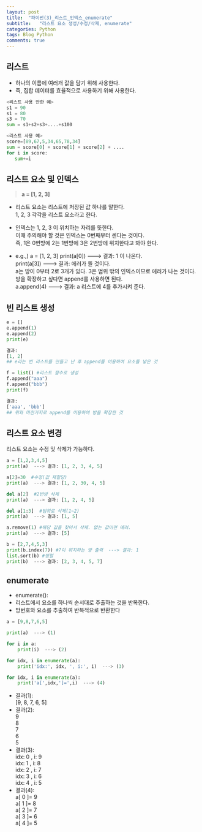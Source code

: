 ```yaml
---  
layout: post  
title:  "파이썬(3)_리스트_인덱스_enumerate"  
subtitle:   "리스트 요소 생성/수정/삭제, enumerate"  
categories: Python  
tags: Blog Python     
comments: true  
---  
```

  
  
## 리스트  
- 하나의 이름에 여러개 값을 담기 위해 사용한다.  
- 즉, 집합 데이터를 효율적으로 사용하기 위해 사용한다.  
  
~~~python
<리스트 사용 안한 예>
s1 = 90
s1 = 80
s3 = 70
sum = s1+s2+s3+....+s100
~~~

~~~python
<리스트 사용 예>
score=[89,67,5,34,65,78,34]
sum = score[0] + score[1] + score[2] + ....
for i in score:
   sum+=i
~~~


## 리스트 요소 및 인덱스


>__a = [1, 2, 3]__

- 리스트 요소는 리스트에 저장된 값 하나를 말한다.  
1, 2, 3 각각을 리스트 요소라고 한다.

- 인덱스는 1, 2, 3 이 위치하는 자리를 뜻한다.  
이때 주의해야 할 것은 인덱스는 0번째부터 센다는 것이다.  
즉, 1은 0번방에 2는 1번방에 3은 2번방에 위치한다고 봐야 한다.

- e.g.,)
a = [1, 2, 3]
print(a[0]) ---> 결과: 1 이 나온다.   
print(a[3]) ---> 결과: 에러가 뜰 것이다.  
a는 방이 0부터 2로 3개가 있다. 3은 범위 밖의 인덱스이므로 에러가 나는 것이다.   
방을 확장하고 싶다면 append를 사용하면 된다.   
a.append(4) ---> 결과: a 리스트에 4를 추가시켜 준다.


## 빈 리스트 생성
~~~python
e = []
e.append(1) 
e.append(2) 
print(e)

결과:
[1, 2]
## e라는 빈 리스트를 만들고 난 후 append를 이용하여 요소를 넣은 것
~~~
~~~python
f = list() #리스트 함수로 생성
f.append("aaa")
f.append("bbb")
print(f)

결과:
['aaa', 'bbb']
## 위와 마찬가지로 append를 이용하여 방을 확장한 것
~~~

## 리스트 요소 변경

리스트 요소는 수정 및 삭제가 가능하다.

~~~python
a = [1,2,3,4,5]
print(a)  ---> 결과: [1, 2, 3, 4, 5]

a[2]=30  #수정(값 재할당)
print(a)  ---> 결과: [1, 2, 30, 4, 5]

del a[2]  #2번방 삭제
print(a)  ---> 결과: [1, 2, 4, 5]

del a[1:3]  #범위로 삭제(1~2)
print(a)  ---> 결과: [1, 5]

a.remove(1) #해당 값을 찾아서 삭제. 없는 값이면 에러.
print(a)  ---> 결과: [5]

b = [2,7,4,5,3]
print(b.index(7)) #7이 위치하는 방 출력  ---> 결과: 1
list.sort(b) #정렬
print(b)  ---> 결과: [2, 3, 4, 5, 7]
~~~

## enumerate

- enumerate():
- 리스트에서 요소를 하나씩 순서대로 추출하는 것을 반복한다.
- 방번호와 요소를 추출하여 반복적으로 반환한다
~~~python
a = [9,8,7,6,5]

print(a)  ---> (1)

for i in a:
    print(i)  ---> (2)

for idx, i in enumerate(a):
    print('idx:', idx, ', i:', i)  ---> (3)

for idx, i in enumerate(a):
    print('a[',idx,']=',i)  ---> (4)
~~~    

- 결과(1):       
[9, 8, 7, 6, 5]  
- 결과(2):   
9    
8   
7   
6   
5   
- 결과(3):   
idx: 0 , i: 9   
idx: 1 , i: 8   
idx: 2 , i: 7   
idx: 3 , i: 6   
idx: 4 , i: 5   
- 결과(4):   
a[ 0 ]= 9   
a[ 1 ]= 8   
a[ 2 ]= 7   
a[ 3 ]= 6   
a[ 4 ]= 5





